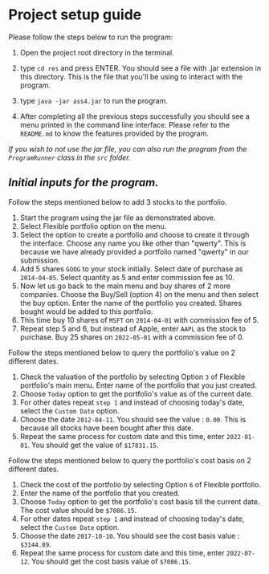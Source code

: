 #  Project setup guide

Please follow the steps below to run the program:

1. Open the project root directory in the terminal. 


2. type `cd res` and press ENTER. You should see a file with .jar extension in this directory. 
   This is the file that you'll be using to interact with the program.


3. type `java -jar ass4.jar` to run the program.


4. After completing all the previous steps successfully you should see a menu printed 
   in the command line interface. Please refer to the `README.md` to know the features provided
   by the program.

_If you wish to not use the jar file, you can also run the program from the `ProgramRunner` class
in the `src` folder._


## _Initial inputs for the program._

Follow the steps mentioned below to add 3 stocks to the portfolio.

1. Start the program using the jar file as demonstrated above.
2. Select Flexible portfolio option on the menu.
3. Select the option to create a portfolio and choose to create it through the interface. Choose any name you like other than "qwerty". This is because we have already provided a portfolio named "qwerty" in our submission.
4. Add 5 shares `GOOG` to your stock initially. Select date of purchase as `2014-04-05`. Select quantity as 5 and enter commission fee as 10. 
5. Now let us go back to the main menu and buy shares of 2 more companies. Choose the Buy/Sell (option 4) on the menu and then select the buy option. Enter the name of the portfolio you created. Shares bought would be added to this portfolio.
6. This time buy 10 shares of `MSFT` on `2014-04-01` with commission fee of 5.
7. Repeat step 5 and 6, but instead of Apple, enter `AAPL` as the stock to purchase. Buy 25 shares on `2022-05-01` with a commission fee of 0.


Follow the steps mentioned below to query the portfolio's value on 2 different dates.

1. Check the valuation of the portfolio by selecting Option `3` of Flexible portfolio's main menu. Enter name of the portfolio that you just created.
2. Choose `Today` option to get the portfolio's value as of the current date.
3. For other dates repeat `step 1` and instead of choosing today's date, select the `Custom Date` option.
4. Choose the date `2012-04-11`. You should see the value : `0.00`. This is because all stocks have been bought after this date.
5. Repeat the same process for custom date and this time, enter `2022-01-01`. You should get the value of `$17831.15`.

Follow the steps mentioned below to query the portfolio's cost basis on 2 different dates.

1. Check the cost of the portfolio by selecting Option `6` of Flexible portfolio.
2. Enter the name of the portfolio that you created. 
3. Choose `Today` option to get the portfolio's cost basis till the current date. The cost value should be `$7086.15`.
4. For other dates repeat `step 1` and instead of choosing today's date, select the `Custom Date` option.
5. Choose the date `2017-10-10`. You should see the cost basis value : `$3144.89`.
6. Repeat the same process for custom date and this time, enter `2022-07-12`. You should get the cost basis value of `$7086.15`.
